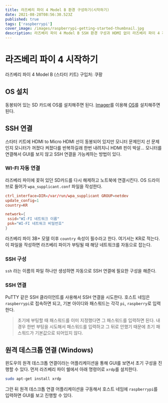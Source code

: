 ```yaml
---
title: 라즈베리 파이 4 Model B 환경 구성하기(시작하기)
date: 2021-08-28T08:56:30.523Z
published: true
tags: ['raspberrypi']
cover_image: /images/raspberrypi-getting-started-thumbnail.jpg
description: 라즈베리 파이 4 Model B SSH 환경 구성과 HDMI 없이 라즈베리 파이 4 제어하기
---
```


# 라즈베리 파이 4 시작하기

라즈베리 파이 4 Model B (스타터 키트) 구입처: 쿠팡

## OS 설치

동봉되어 있는 SD 카드에 OS를 설치해주면 된다. [Imager](https://www.raspberrypi.org/software/)를 이용해 [OS](https://www.raspberrypi.org/software/operating-systems/)를 설치해주면 된다.

## SSH 연결

스타터 키트에 HDMI to Micro HDMI 선이 동봉되어 있지만 모니터 문제인지 선 문제인지 모니터가 꺼졌다 켜졌다를 반복하길래 한번 내려치니 HDMI 핀이 박살... 모니터를 연결해서 GUI를 보지 않고 SSH 연결을 가능케하는 방법이 있다.

### WI-FI 자동 연결

라즈베리 파이에 꽂혀 있던 SD카드를 다시 해제하고 노트북에 연결시킨다. OS 드라이브로 들어가 `wpa_supplicant.conf` 파일을 작성한다.

```conf
ctrl_interface=DIR=/var/run/wpa_supplicant GROUP=netdev
update_config=1
country=KR

network={
 ssid="WI-FI 네트워크 이름"
 psk="WI-FI 네트워크 비밀번호"
}
```

라즈베리 파이 3B+ 모델 이후 `country` 속성이 필수라고 한다. 여기서는 KR로 적는다. 이 파일을 작성하면 라즈베리 파이가 부팅될 때 해당 네트워크를 자동으로 잡는다.

### SSH 구성

`ssh` 라는 이름의 파일 하나만 생성하면 자동으로 SSH 연결에 필요한 구성을 해준다.

### SSH 연결

PuTTY 같은 SSH 클라이언트를 사용해서 SSH 연결을 시도한다. 호스트 네임은 `raspberrypi`로 접속하면 되고, 기본 아이디와 패스워드는 각각 `pi`, `raspberry`로 입력한다.

> 초기에 부팅할 때 패스워드를 이미 지정했다면 그 패스워드를 입력하면 된다. 내 경우 한번 부팅을 시도해서 패스워드를 입력하고 그 뒤로 안했기 때문에 초기 패스워드가 기본값으로 되어있지 않다.

## 원격 데스크톱 연결 (Windows)

윈도우의 원격 데스크톱 연결이라는 어플리케이션을 통해 GUI를 보면서 초기 구성을 진행할 수 있다. 먼저 라즈베리 파이 쉘에서 아래 명령어로 `xrdp`를 설치한다.

```sh
sudo apt-get install xrdp
```

그런 뒤 원격 데스크톱 연결 어플리케이션을 구동해서 호스트 네임에 `raspberrypi`를 입력하면 GUI를 보고 진행할 수 있다.
